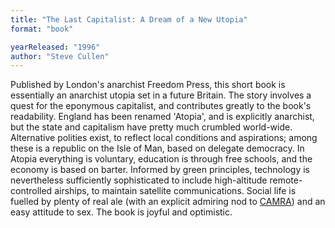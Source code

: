 ```yaml
---
title: "The Last Capitalist: A Dream of a New Utopia"
format: "book"

yearReleased: "1996"
author: "Steve Cullen"
---
```

Published by London's anarchist Freedom Press, this short book is essentially  an anarchist utopia set in a future Britain. The story involves a quest for the  eponymous capitalist, and contributes greatly to the book's readability. England  has been renamed 'Atopia', and is explicitly anarchist, but the state and  capitalism have pretty much crumbled world-wide. Alternative polities exist, to  reflect local conditions and aspirations; among these is a republic on the Isle  of Man, based on delegate democracy. In Atopia everything is voluntary,  education is through free schools, and the economy is based on barter. Informed  by green principles, technology is nevertheless sufficiently sophisticated to  include high-altitude remote-controlled airships, to maintain satellite  communications. Social life is fuelled by plenty of real ale (with an explicit  admiring nod to <a href="http://www.camra.org.uk/">CAMRA</a>) and an easy attitude to sex. The book is joyful and  optimistic.
 
 